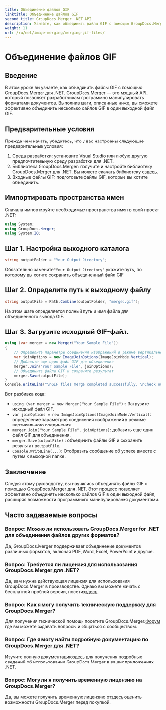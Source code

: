 ```yaml
---
title: Объединение файлов GIF
linktitle: Объединение файлов GIF
second_title: GroupDocs.Merger .NET API
description: Узнайте, как объединить файлы GIF с помощью GroupDocs.Merger для .NET. Объедините несколько GIF-файлов программно с помощью пошаговых инструкций.
weight: 11
url: /ru/net/image-merging/merging-gif-files/
---
```


# Объединение файлов GIF

## Введение
В этом уроке вы узнаете, как объединить файлы GIF с помощью GroupDocs.Merger для .NET. GroupDocs.Merger — это мощный API, который позволяет разработчикам программно манипулировать форматами документов. Выполнив шаги, описанные ниже, вы сможете эффективно объединить несколько файлов GIF в один выходной файл GIF.
## Предварительные условия
Прежде чем начать, убедитесь, что у вас настроены следующие предварительные условия:
1. Среда разработки: установите Visual Studio или любую другую предпочтительную среду разработки для .NET.
2.  Библиотека GroupDocs.Merger: получите и настройте библиотеку GroupDocs.Merger для .NET. Вы можете скачать библиотеку с[здесь](https://releases.groupdocs.com/merger/net/).
3. Входные файлы GIF: подготовьте файлы GIF, которые вы хотите объединить.

## Импортировать пространства имен
Сначала импортируйте необходимые пространства имен в свой проект .NET:
```csharp
using System; 
using GroupDocs.Merger;
using System.IO;
```
## Шаг 1. Настройка выходного каталога
```csharp
string outputFolder = "Your Output Directory";
```
 Обязательно замените`"Your Output Directory"` укажите путь, по которому вы хотите сохранить объединенный файл GIF.
## Шаг 2. Определите путь к выходному файлу
```csharp
string outputFile = Path.Combine(outputFolder, "merged.gif");
```
На этом шаге определяется полный путь и имя файла для объединенного вывода GIF.
## Шаг 3. Загрузите исходный GIF-файл.
```csharp
using (var merger = new Merger("Your Sample File"))
{
    // Определите параметры соединения изображений в режиме вертикального соединения.
    var joinOptions = new ImageJoinOptions(ImageJoinMode.Vertical);
    // Добавьте еще один файл GIF для объединения
    merger.Join("Your Sample File", joinOptions);
    // Объедините файлы GIF и сохраните результат
    merger.Save(outputFile);
}
Console.WriteLine("\nGIF files merge completed successfully. \nCheck output in {0}", outputFolder);
```
Вот разбивка кода:
- `using (var merger = new Merger("Your Sample File"))`: Загрузите исходный файл GIF.
- `var joinOptions = new ImageJoinOptions(ImageJoinMode.Vertical)`: определение параметров соединения изображений в режиме вертикального соединения.
- `merger.Join("Your Sample File", joinOptions)`: добавить еще один файл GIF для объединения.
- `merger.Save(outputFile)` : объединить файлы GIF и сохранить результат в`outputFile`.
- `Console.WriteLine(...)`: Отобразить сообщение об успехе вместе с путем к выходной папке.

## Заключение
Следуя этому руководству, вы научились объединять файлы GIF с помощью GroupDocs.Merger для .NET. Этот процесс позволяет эффективно объединять несколько файлов GIF в один выходной файл, расширяя возможности программного манипулирования документами.

## Часто задаваемые вопросы
### Вопрос: Можно ли использовать GroupDocs.Merger for .NET для объединения файлов других форматов?
Да, GroupDocs.Merger поддерживает объединение документов различных форматов, включая PDF, Word, Excel, PowerPoint и другие.
### Вопрос: Требуется ли лицензия для использования GroupDocs.Merger для .NET?
 Да, вам нужна действующая лицензия для использования GroupDocs.Merger в производстве. Однако вы можете начать с бесплатной пробной версии, посетив[здесь](https://releases.groupdocs.com/).
### Вопрос: Как я могу получить техническую поддержку для GroupDocs.Merger?
 Для получения технической помощи посетите GroupDocs.Merger.[Форум](https://forum.groupdocs.com/c/merger/32) где вы можете задавать вопросы и общаться с сообществом.
### Вопрос: Где я могу найти подробную документацию по GroupDocs.Merger для .NET?
 Изучите полную документацию[здесь](https://tutorials.groupdocs.com/merger/net/) для получения подробных сведений об использовании GroupDocs.Merger в ваших приложениях .NET.
### Вопрос: Могу ли я получить временную лицензию на GroupDocs.Merger?
 Да, вы можете получить временную лицензию от[здесь](https://purchase.groupdocs.com/temporary-license/) оценить возможности GroupDocs.Merger перед покупкой.